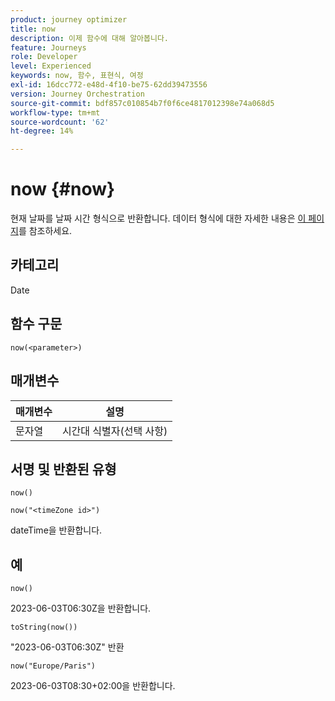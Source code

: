 ```yaml
---
product: journey optimizer
title: now
description: 이제 함수에 대해 알아봅니다.
feature: Journeys
role: Developer
level: Experienced
keywords: now, 함수, 표현식, 여정
exl-id: 16dcc772-e48d-4f10-be75-62dd39473556
version: Journey Orchestration
source-git-commit: bdf857c010854b7f0f6ce4817012398e74a068d5
workflow-type: tm+mt
source-wordcount: '62'
ht-degree: 14%

---
```


# now {#now}

현재 날짜를 날짜 시간 형식으로 반환합니다. 데이터 형식에 대한 자세한 내용은 [이 페이지](../expression/data-types.md)를 참조하세요.

## 카테고리

Date

## 함수 구문

`now(<parameter>)`

## 매개변수

| 매개변수 | 설명 |
|--- |--- |
| 문자열 | 시간대 식별자(선택 사항) |

## 서명 및 반환된 유형

`now()`

`now("<timeZone id>")`

dateTime을 반환합니다.

## 예

`now()`

2023-06-03T06:30Z을 반환합니다.

`toString(now())`

&quot;2023-06-03T06:30Z&quot; 반환

`now("Europe/Paris")`

2023-06-03T08:30+02:00을 반환합니다.
